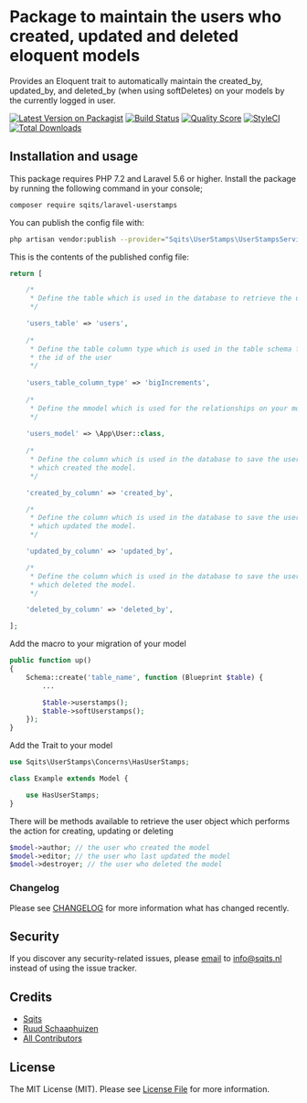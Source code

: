 # Package to maintain the users who created, updated and deleted eloquent models

Provides an Eloquent trait to automatically maintain the created_by, updated_by, and deleted_by (when using softDeletes)
on your models by the currently logged in user.

[![Latest Version on Packagist](https://img.shields.io/packagist/v/sqits/laravel-userstamps.svg?style=flat-square)](https://packagist.org/packages/sqits/laravel-userstamps)
[![Build Status](https://img.shields.io/travis/sqits/laravel-userstamps/master.svg?style=flat-square)](https://travis-ci.org/sqits/laravel-userstamps)
[![Quality Score](https://img.shields.io/scrutinizer/g/sqits/laravel-userstamps.svg?style=flat-square)](https://scrutinizer-ci.com/g/sqits/laravel-userstamps)
[![StyleCI](https://github.styleci.io/repos/180816659/shield)](https://styleci.io/repos/180816659)
[![Total Downloads](https://img.shields.io/packagist/dt/sqits/laravel-userstamps.svg?style=flat-square)](https://packagist.org/packages/sqits/laravel-userstamps)

## Installation and usage

This package requires PHP 7.2 and Laravel 5.6 or higher. Install the package by running the following command in your console;

``` bash
composer require sqits/laravel-userstamps
```

You can publish the config file with:

``` bash
php artisan vendor:publish --provider="Sqits\UserStamps\UserStampsServiceProvider" --tag="config"
```

This is the contents of the published config file:

``` php
return [

    /*
     * Define the table which is used in the database to retrieve the users
     */

    'users_table' => 'users',
    
    /*
     * Define the table column type which is used in the table schema for
     * the id of the user
     */
    
    'users_table_column_type' => 'bigIncrements',
    
    /*
     * Define the mmodel which is used for the relationships on your models
     */
    
    'users_model' => \App\User::class,
    
    /*
     * Define the column which is used in the database to save the user's id
     * which created the model.
     */

    'created_by_column' => 'created_by',

    /*
     * Define the column which is used in the database to save the user's id
     * which updated the model.
     */

    'updated_by_column' => 'updated_by',

    /*
     * Define the column which is used in the database to save the user's id
     * which deleted the model.
     */

    'deleted_by_column' => 'deleted_by',

];
```

Add the macro to your migration of your model

``` php
public function up()
{
    Schema::create('table_name', function (Blueprint $table) {
        ...

        $table->userstamps();
        $table->softUserstamps();
    });
}   
```

Add the Trait to your model

``` php
use Sqits\UserStamps\Concerns\HasUserStamps;

class Example extends Model {

    use HasUserStamps;
}
```

There will be methods available to retrieve the user object which performs the action for creating, updating or deleting

``` php
$model->author; // the user who created the model
$model->editor; // the user who last updated the model
$model->destroyer; // the user who deleted the model
```

### Changelog

Please see [CHANGELOG](CHANGELOG.md) for more information what has changed recently.

## Security

If you discover any security-related issues, please [email](mailto:info@sqits.nl) to info@sqits.nl instead of using the issue tracker.

## Credits

- [Sqits](https://github.com/sqits)
- [Ruud Schaaphuizen](https://github.com/rschaaphuizen)
- [All Contributors](../../contributors)

## License

The MIT License (MIT). Please see [License File](LICENSE.md) for more information.